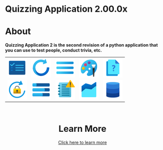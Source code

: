 # Quizzing Application 2.00.0x

<!-- <img align="center" src="https://cdn.pixabay.com/photo/2014/05/21/19/16/the-question-mark-350170_960_720.png"> -->


# About

<p>
<strong>
  Quizzing Application 2 is the second revision of a python application that you can use to test people, conduct trivia, etc.
</strong>
</p>

<center>
<table>
  <tr>
  <td><img src="https://raw.githubusercontent.com/GeetanshGautam-CodingMadeFun/qas/master/.icons/admin_tools.png" /></td>

  <td><img src="https://raw.githubusercontent.com/GeetanshGautam-CodingMadeFun/qas/master/.icons/ftsra.png" /></td>

  <td><img src="https://github.com/GeetanshGautam-CodingMadeFun/qas/blob/master/.icons/quizzing_tool.png?raw=true" /></td>

  <td><img src="https://github.com/GeetanshGautam-CodingMadeFun/qas/blob/master/.icons/themer.png?raw=true" /></td>

  <td><img src="https://github.com/GeetanshGautam-CodingMadeFun/qas/blob/master/.icons/qaQuiz.png?raw=true" alt=".qaQuiz" title=".qaQuiz"/></td>
  </tr>
  <tr>
  <td><img src="https://github.com/GeetanshGautam-CodingMadeFun/qas/blob/master/.icons/qaEnc.png?raw=true" alt=".qaEnc" title=".qaEnc" /></td>

  <td><img src="https://github.com/GeetanshGautam-CodingMadeFun/qas/blob/master/.icons/qaFile_64.png?raw=true" alt=".qaFile" title=".qaFile" /></td>

  <td><img src="https://github.com/GeetanshGautam-CodingMadeFun/qas/blob/master/.icons/qaLog.png?raw=true" alt=".qaLog" title=".qaLog"/></td>

  <td><img src="https://github.com/GeetanshGautam-CodingMadeFun/qas/blob/master/.icons/qaScore.png?raw=true" alt=".qaScore" title=".qaScore"/></td>

  <td><img src="https://github.com/GeetanshGautam-CodingMadeFun/qas/blob/master/.icons/qa_export.png?raw=true" alt=".qa_export" title=".qa_export" /></td>
  </tr>
</table>
</center>

<br>

<center>

<h1>Learn More</h1>

<a href="https://geetanshgautam0.github.io/Quizzing-Application-2"> Click here to learn more
</a>

</center>
